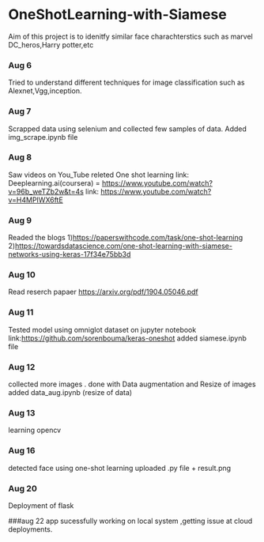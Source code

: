 # OneShotLearning-with-Siamese

Aim of this  project is to idenitfy similar face charachterstics such as marvel DC_heros,Harry potter,etc

### Aug 6
Tried to understand different techniques for image classification such as Alexnet,Vgg,inception.


### Aug 7
Scrapped data using selenium and collected few samples of data.
Added img_scrape.ipynb file

### Aug 8
Saw videos on You_Tube releted One shot learning
link: Deeplearning.ai(coursera) = https://www.youtube.com/watch?v=96b_weTZb2w&t=4s
link: https://www.youtube.com/watch?v=H4MPIWX6ftE

### Aug 9
Readed the blogs 
1)https://paperswithcode.com/task/one-shot-learning
2)https://towardsdatascience.com/one-shot-learning-with-siamese-networks-using-keras-17f34e75bb3d

### Aug 10
Read reserch papaer 
https://arxiv.org/pdf/1904.05046.pdf

### Aug  11
Tested  model using omniglot dataset on jupyter notebook
link:https://github.com/sorenbouma/keras-oneshot
added siamese.ipynb file


### Aug 12
collected more images .
done with  Data augmentation and Resize of images 
added data_aug.ipynb (resize of data)


### Aug 13
learning opencv

### Aug 16
detected face using one-shot learning 
uploaded .py file + result.png

### Aug 20
Deployment of flask

###aug 22
app sucessfully working on local system ,getting issue at cloud deployments.
